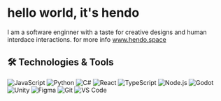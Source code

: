 # hello world, it's hendo


I am a software enginner with a taste for creative designs and human interdace interactions.
for more info www.hendo.space

## 🛠️ Technologies & Tools

![JavaScript](https://img.shields.io/badge/-JavaScript-F7DF1E?logo=javascript&logoColor=black&style=flat)
![Python](https://img.shields.io/badge/-Python-3776AB?logo=python&logoColor=white&style=flat)
![C#](https://img.shields.io/badge/-C%23-239120?logo=c-sharp&logoColor=white&style=flat)
![React](https://img.shields.io/badge/-React-61DAFB?logo=react&logoColor=black&style=flat)
![TypeScript](https://img.shields.io/badge/-TypeScript-3178C6?logo=typescript&logoColor=white&style=flat)
![Node.js](https://img.shields.io/badge/-Node.js-339933?logo=node.js&logoColor=white&style=flat)
![Godot](https://img.shields.io/badge/-Godot-00C0EF?logo=godot&logoColor=white&style=flat)
![Unity](https://img.shields.io/badge/-Unity-FFFFFF?logo=unity&logoColor=black&style=flat)
![Figma](https://img.shields.io/badge/-Figma-%252E2945?logo=figma&logoColor=white&style=flat)
![Git](https://img.shields.io/badge/-Git-F05032?logo=git&logoColor=white&style=flat)
![VS Code](https://img.shields.io/badge/-VS%20Code-007ACC?logo=visual-studio-code&logoColor=white&style=flat)

